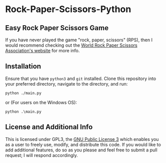 # Rock-Paper-Scissors-Python
## Easy Rock Paper Scissors Game
If you have never played the game "rock, paper, scissors" (RPS), then I would recommend checking out the [World Rock Paper Scissors Association's website](https://wrpsa.com/) for more info.


## Installation
Ensure that you have `python3` and `git` installed. Clone this repository into your preferred directory, navigate to the directory, and run:
```
python ./main.py
```
or (For users on the Windows OS):
```
python .\main.py
```

## License and Additional Info
This is licensed under GPL3, the [GNU Public License 3](https://www.gnu.org/licenses/gpl-3.0.en.html) which enables you as a user to freely use, modify, and distribute this code. If you would like to add additional features, do so as you please and feel free to submit a pull request; I will respond accordingly.
